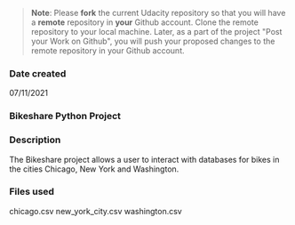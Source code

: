 >**Note**: Please **fork** the current Udacity repository so that you will have a **remote** repository in **your** Github account. Clone the remote repository to your local machine. Later, as a part of the project "Post your Work on Github", you will push your proposed changes to the remote repository in your Github account.

### Date created
07/11/2021

### Bikeshare Python Project

### Description
The Bikeshare project allows a user to interact with databases for bikes in the cities Chicago, New York and Washington.

### Files used
chicago.csv
new_york_city.csv
washington.csv
